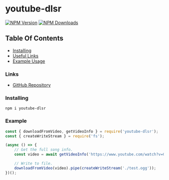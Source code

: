 # youtube-dlsr
[![NPM Version](https://img.shields.io/npm/v/youtube-dlsr.svg?maxAge=3600)](https://www.npmjs.com/package/youtube-dlsr)
[![NPM Downloads](https://img.shields.io/npm/dt/youtube-dlsr.svg?maxAge=3600)](https://www.npmjs.com/package/youtube-dlsr)

## Table Of Contents
- [Installing](#installing)
- [Useful Links](#links)
- [Example Usage](#example)

### Links
- [GitHub Repository](https://github.com/cjh980402/youtube-dlsr)

### Installing
`npm i youtube-dlsr`

### Example
```js
const { downloadFromVideo, getVideoInfo } = require('youtube-dlsr');
const { createWriteStream } = require('fs');

(async () => {
    // Get the full song info.
    const video = await getVideoInfo('https://www.youtube.com/watch?v=G6Tv8eFu7zA');

    // Write to file.
    downloadFromVideo(video).pipe(createWriteStream('./test.ogg'));
})();
```